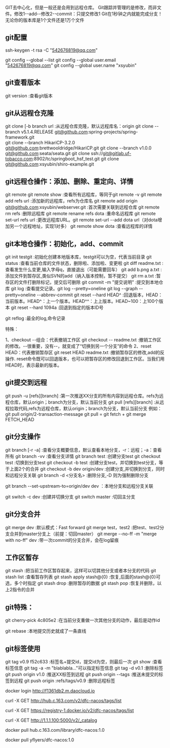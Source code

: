 



GIT去中心化，但是一般还是会用到远程仓库。
Git跟踪并管理的是修改，而非文件。修改1--add--修改2--commit：只提交修改1
Git在1秒钟之内就能完成分支！无论你的版本库是1个文件还是1万个文件


## git配置

ssh-keygen -t rsa -C "542676819@qq.com"

git config --global  --list
git config --global user.email "542676819@qq.com"
git config --global user.name "xsyubin"
 


## git查看版本

git version					:查看git版本

## git从远程仓克隆

git clone [-b branch url 	:从远程仓库克隆，默认远程库名：origin
git clone --branch v5.1.4.RELEASE git@github.com:spring-projects/spring-framework.git  
git clone --branch HikariCP-3.2.0 git@github.com:brettwooldridge/HikariCP.git
git clone --branch v1.0.0 git@github.com:seata/seata.git
git clone ssh://git@gitlab.uf-tobacco.com:8902/tc/springboot_hsf_test.git
git clone git@github.com:xsyubin/shiro-example.git

## git远程仓操作：添加、删除、重定向、详情
git remote
git remote show 			:查看所有远程库，等同于git remote -v
git remote add refs url		:添加新的远程库，refs为仓库名
git remote add origin git@github.com:xsyubin/webserver.git 	:首次需要关联到远程仓库
git remote rm refs          :删除远程库
git remote rename refs dota  :重命名远程库
git remote set-url refs url :更改远程库URL。git remote set-url --add dota url（对dota增加另一个远程地址，实现1对多）
git remote show dota		:查看远程库的详情


## git本地仓操作：初始化，add、commit

git init testgit			:初始化创建本地版本库，testgit可以为空，代表当前目录
git status					:查看当前仓库的文件状态，删除啦、添加啦、变更啦
git diff readme.txt 		:查看发生什么变更,输入字母q，直接退出（可能需要回车）
git add b.png a.txt 		:添加文件到暂存区,类似SVN的add（纳入版本控制，暂不提交）
git rm a.txt 				:暂存区的文件打删除标记，提交后可删除
git commit -m "提交说明"		:提交到本地仓库
git log						:查看提交记录。git log --pretty=oneline
git log --graph --pretty=oneline --abbrev-commit
git reset --hard HEAD^		:回退版本，HEAD：当前版本。HEAD^：上一个版本。HEAD^^：上上版本。HEAD~100：上100个版本
git reset --hard 1094a		:回退到指定的版本ID号

git reflog					:最全的log,命令记录

特殊：

1、checkout --组合：代表撤销工作区
git checkout -- readme.txt 	:撤销工作区的修改。--很重要，没有--，就变成了“切换到另一个分支”的命令
2、reset HEAD：代表撤销暂存区
git reset HEAD readme.txt 	:撤销暂存区的修改,add的反操作.
							reset命令既可以回退版本，也可以把暂存区的修改回退到工作区。当我们用HEAD时，表示最新的版本。

## git提交到远程

git push -u [refs][branch]	:第一次推送XX分支的所有内容到远程仓库。refs为远程仓库，默认origin；branch为分支，默认当前分支
git pull [refs][branch]		:从远程拉取代码,refs为远程仓库，默认origin；branch为分支，默认当前分支
例如：git pull origin/2-transaction-message
git pull = git fetch + git merge FETCH_HEAD


## git分支操作

git branch	[-r -a]			:查看分支概要信息，默认查看本地分支，-r：远程；-a：查看所有
git branch -vv              :查看分支详情
git branch test				:创建分支test
git checkout test 			:切换到分支test
git checkout -b test 		:创建分支test，并切换到test分支，等于上面2个的合并
git checkout -b dev origin/dev :创建分支,并切换到分支，同时和远程分支关联
git branch -d <分支名> 		:删除分支,-D 则为强制删除分支

git branch --set-upstream-to=origin/dev dev ：本地分支和远程分支关联

git switch -c dev			:创建并切换分支
git switch master			:切回主分支


## git分支合并

git merge dev 				:默认模式：Fast forward
git merge test，test2 		:把test、test2分支合并到master分支上（前提：切回master）
git merge --no-ff -m "merge with no-ff" dev 	:带一次commit的分支合并，会在log留痕



## 工作区暂存

git stash 					:把当前工作区暂存起来，这样可以切其他分支或者本分支的代码
git stash list 				:查看暂存列表
git stash apply stash@{0} 	:恢复,后面的stash@{0}可选，多个时指定
git stash drop 				:删除暂存的数据
git stash pop 				:恢复并删除，以上2指令的合并


## git特殊：
git cherry-pick 4c805e2     :在当前分支重做一次其他分支的动作，最后是动作id

git rebase 					:本地提交历史就成了一条直线


## git标签使用

git tag v0.9 f52c633		:标签名+提交id，提交id为空，则最后一次
git show <tagname>			:查看标签信息
git tag -a <tagname> -m "blablabla..."可以指定标签信息
git tag -d v0.1 				:删除标签
git push origin v1.0 		:推送XX标签到远程
git push origin --tags 		:推送未提交的标签到远程
git push origin :refs/tags/v0.9 :删除远程标签



docker login http://f1361db2.m.daocloud.io


curl -X GET http://hub.c.163.com/v2/dfc-nacos/tags/list

curl -X GET https://registry-1.docker.io/v2/dfc-nacos/tags/list

curl -X GET http://1.1.1.100:5000/v2/_catalog


docker pull hub.c.163.com/library/dfc-nacos:1.0



docker pull yflyers/dfc-nacos:1.0
